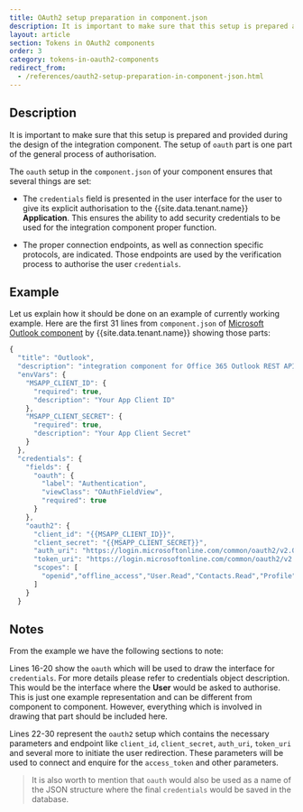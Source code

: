 ```yaml
---
title: OAuth2 setup preparation in component.json
description: It is important to make sure that this setup is prepared and provided during the design of the integration component.
layout: article
section: Tokens in OAuth2 components
order: 3
category: tokens-in-oauth2-components
redirect_from:
  - /references/oauth2-setup-preparation-in-component-json.html
---
```


## Description

It is important to make sure that this setup is prepared and provided during the design of the integration component. The setup of `oauth` part is one part of the general process of authorisation.

The `oauth` setup in the `component.json` of your component ensures that several things are set:

  * The `credentials` field is presented in the user interface for the user to give its explicit authorisation to the {{site.data.tenant.name}} **Application**. This ensures the ability to add security credentials to be used for the integration component proper function.

  * The proper connection endpoints, as well as connection specific protocols, are indicated. Those endpoints are used by the verification process to authorise the user `credentials`.

## Example

Let us explain how it should be done on an example of currently working example. Here are the first 31 lines from `component.json` of [Microsoft Outlook component](/components/outlook/index) by {{site.data.tenant.name}} showing those parts:

```js
{
  "title": "Outlook",
  "description": "integration component for Office 365 Outlook REST API",
  "envVars": {
    "MSAPP_CLIENT_ID": {
      "required": true,
      "description": "Your App Client ID"
    },
    "MSAPP_CLIENT_SECRET": {
      "required": true,
      "description": "Your App Client Secret"
    }
  },
  "credentials": {
    "fields": {
      "oauth": {
        "label": "Authentication",
        "viewClass": "OAuthFieldView",
        "required": true
      }
    },
    "oauth2": {
      "client_id": "{{MSAPP_CLIENT_ID}}",
      "client_secret": "{{MSAPP_CLIENT_SECRET}}",
      "auth_uri": "https://login.microsoftonline.com/common/oauth2/v2.0/authorize",
      "token_uri": "https://login.microsoftonline.com/common/oauth2/v2.0/token",
      "scopes": [
        "openid","offline_access","User.Read","Contacts.Read","Profile","Calendars.ReadWrite"
      ]
    }
  }
```

## Notes

From the example we have the following sections to note:

Lines 16-20 show the `oauth` which will be used to draw the interface for `credentials`. For more details please refer to credentials object description. This would be the interface where the **User** would be asked to authorise. This is just one example representation and can be different from component to component. However, everything which is involved in drawing that part should be included here.

Lines 22-30 represent the `oauth2` setup which contains the necessary parameters and endpoint like `client_id`, `client_secret`, `auth_uri`, `token_uri` and several more to initiate the user redirection. These parameters will be used to connect and enquire for the `access_token` and other parameters.

>It is also worth to mention that `oauth` would also be used as a name of the JSON structure where the final `credentials` would be saved in the database.
